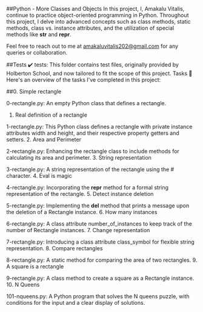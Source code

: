##Python - More Classes and Objects
In this project, I, Amakalu Vitalis, continue to practice object-oriented programming in Python. Throughout this project, I delve into advanced concepts such as class methods, static methods, class vs. instance attributes, and the utilization of special methods like __str__ and __repr__.

Feel free to reach out to me at amakaluvitalis202@gmail.com for any queries or collaboration.

##Tests :heavy_check_mark:
tests: This folder contains test files, originally provided by Holberton School, and now tailored to fit the scope of this project.
Tasks :page_with_curl:
Here's an overview of the tasks I've completed in this project:

##0. Simple rectangle

0-rectangle.py: An empty Python class that defines a rectangle.
1. Real definition of a rectangle

1-rectangle.py: This Python class defines a rectangle with private instance attributes width and height, and their respective property getters and setters.
2. Area and Perimeter

2-rectangle.py: Enhancing the rectangle class to include methods for calculating its area and perimeter.
3. String representation

3-rectangle.py: A string representation of the rectangle using the # character.
4. Eval is magic

4-rectangle.py: Incorporating the __repr__ method for a formal string representation of the rectangle.
5. Detect instance deletion

5-rectangle.py: Implementing the __del__ method that prints a message upon the deletion of a Rectangle instance.
6. How many instances

6-rectangle.py: A class attribute number_of_instances to keep track of the number of Rectangle instances.
7. Change representation

7-rectangle.py: Introducing a class attribute class_symbol for flexible string representation.
8. Compare rectangles

8-rectangle.py: A static method for comparing the area of two rectangles.
9. A square is a rectangle

9-rectangle.py: A class method to create a square as a Rectangle instance.
10. N Queens


101-nqueens.py: A Python program that solves the N queens puzzle, with conditions for the input and a clear display of solutions.
